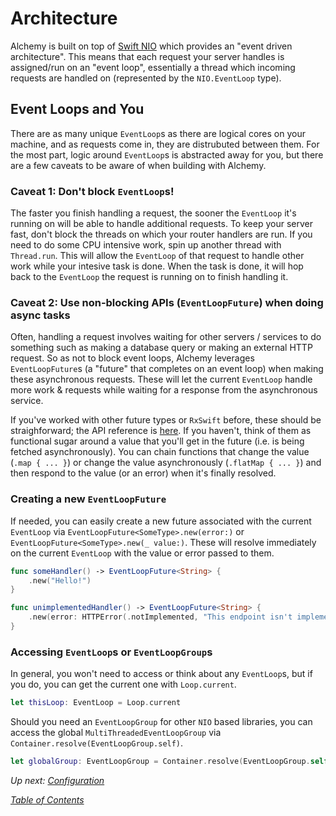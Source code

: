 # Architecture

Alchemy is built on top of [Swift NIO](https://github.com/apple/swift-nio) which provides an "event driven architecture". This means that each request your server handles is assigned/run on an "event loop", essentially a thread which incoming requests are handled on (represented by the `NIO.EventLoop` type).

## Event Loops and You

There are as many unique `EventLoop`s as there are logical cores on your machine, and as requests come in, they are distrubuted between them. For the most part, logic around `EventLoop`s is abstracted away for you, but there are a few caveats to be aware of when building with Alchemy.

### Caveat 1: **Don't block `EventLoop`s!**

The faster you finish handling a request, the sooner the `EventLoop` it's running on will be able to handle additional requests. To keep your server fast, don't block the threads on which your router handlers are run. If you need to do some CPU intensive work, spin up another thread with `Thread.run`. This will allow the `EventLoop` of that request to handle other work while your intesive task is done. When the task is done, it will hop back to the `EventLoop` the request is running on to finish handling it.

### Caveat 2: **Use non-blocking APIs (`EventLoopFuture`) when doing async tasks**

Often, handling a request involves waiting for other servers / services to do something such as making a database query or making an external HTTP request. So as not to block event loops, Alchemy leverages `EventLoopFuture`s (a "future" that completes on an event loop) when making these asynchronous requests. These will let the current `EventLoop` handle more work & requests while waiting for a response from the asynchronous service.

If you've worked with other future types or `RxSwift` before, these should be straighforward; the API reference is [here](https://apple.github.io/swift-nio/docs/current/NIO/Classes/EventLoopFuture.html). If you haven't, think of them as functional sugar around a value that you'll get in the future (i.e. is being fetched asynchronously). You can chain functions that change the value (`.map { ... }`) or change the value asynchronously (`.flatMap { ... }`) and then respond to the value (or an error) when it's finally resolved.

### Creating a new `EventLoopFuture`

If needed, you can easily create a new future associated with the current `EventLoop` via `EventLoopFuture<SomeType>.new(error:)` or `EventLoopFuture<SomeType>.new(_ value:)`. These will resolve immediately on the current `EventLoop` with the value or error passed to them.

```swift
func someHandler() -> EventLoopFuture<String> {
    .new("Hello!")
}

func unimplementedHandler() -> EventLoopFuture<String> {
    .new(error: HTTPError(.notImplemented, "This endpoint isn't implemented yet"))
}
```

### Accessing `EventLoop`s or `EventLoopGroup`s

In general, you won't need to access or think about any `EventLoop`s, but if you do, you can get the current one with `Loop.current`. 

```swift
let thisLoop: EventLoop = Loop.current
```

Should you need an `EventLoopGroup` for other `NIO` based libraries, you can access the global `MultiThreadedEventLoopGroup` via `Container.resolve(EventLoopGroup.self)`.

```swift
let globalGroup: EventLoopGroup = Container.resolve(EventLoopGroup.self)
```

_Up next: [Configuration](1b_Configuration.md)_

_[Table of Contents](/Docs)_
